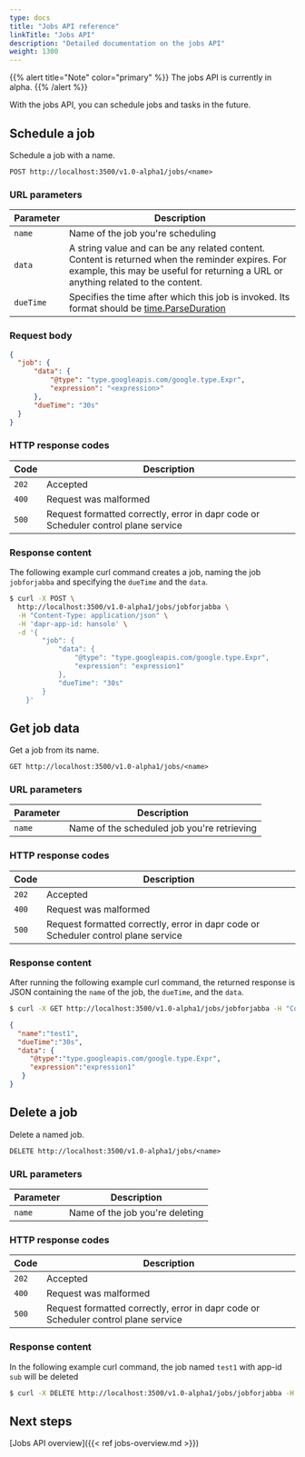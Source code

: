 ```yaml
---
type: docs
title: "Jobs API reference"
linkTitle: "Jobs API"
description: "Detailed documentation on the jobs API"
weight: 1300
---
```


{{% alert title="Note" color="primary" %}}
The jobs API is currently in alpha.
{{% /alert %}}

With the jobs API, you can schedule jobs and tasks in the future.

## Schedule a job

Schedule a job with a name.

```
POST http://localhost:3500/v1.0-alpha1/jobs/<name>
```

### URL parameters

Parameter | Description
--------- | -----------
`name` | Name of the job you're scheduling
`data` | A string value and can be any related content. Content is returned when the reminder expires. For example, this may be useful for returning a URL or anything related to the content.
`dueTime` | Specifies the time after which this job is invoked. Its format should be [time.ParseDuration](https://pkg.go.dev/time#ParseDuration)

### Request body

```json
{
  "job": {
      "data": {
          "@type": "type.googleapis.com/google.type.Expr",
          "expression": "<expression>"
      },
      "dueTime": "30s"
  }
}
```

### HTTP response codes

Code | Description
---- | -----------
`202`  | Accepted
`400`  | Request was malformed
`500`  | Request formatted correctly, error in dapr code or Scheduler control plane service

### Response content

The following example curl command creates a job, naming the job `jobforjabba` and specifying the `dueTime` and the `data`.

```bash
$ curl -X POST \
  http://localhost:3500/v1.0-alpha1/jobs/jobforjabba \
  -H "Content-Type: application/json" \
  -H 'dapr-app-id: hansolo' \
  -d '{
        "job": {
            "data": {
                "@type": "type.googleapis.com/google.type.Expr",
                "expression": "expression1"
            },
            "dueTime": "30s"
        }
    }'
```


## Get job data

Get a job from its name.

```
GET http://localhost:3500/v1.0-alpha1/jobs/<name>
```

### URL parameters

Parameter | Description
--------- | -----------
`name` | Name of the scheduled job you're retrieving

### HTTP response codes

Code | Description
---- | -----------
`202`  | Accepted
`400`  | Request was malformed
`500`  | Request formatted correctly, error in dapr code or Scheduler control plane service

### Response content

After running the following example curl command, the returned response is JSON containing the `name` of the job, the `dueTime`, and the `data`.

```bash
$ curl -X GET http://localhost:3500/v1.0-alpha1/jobs/jobforjabba -H "Content-Type: application/json" -H 'dapr-app-id: hansolo'
```

```json
{
  "name":"test1",
  "dueTime":"30s",
  "data": {
     "@type":"type.googleapis.com/google.type.Expr",
     "expression":"expression1"
   }
}                                    
```
## Delete a job

Delete a named job.

```
DELETE http://localhost:3500/v1.0-alpha1/jobs/<name> 
```

### URL parameters

Parameter | Description
--------- | -----------
`name` | Name of the job you're deleting

### HTTP response codes

Code | Description
---- | -----------
`202`  | Accepted
`400`  | Request was malformed
`500`  | Request formatted correctly, error in dapr code or Scheduler control plane service

### Response content

In the following example curl command, the job named `test1` with app-id `sub` will be deleted

```bash
$ curl -X DELETE http://localhost:3500/v1.0-alpha1/jobs/jobforjabba -H "Content-Type: application/json" -H 'dapr-app-id: hansolo'
```


## Next steps

[Jobs API overview]({{< ref jobs-overview.md >}})
